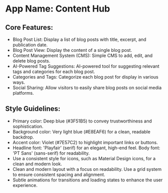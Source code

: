 # **App Name**: Content Hub

## Core Features:

- Blog Post List: Display a list of blog posts with title, excerpt, and publication date.
- Blog Post View: Display the content of a single blog post.
- Content Management System (CMS): Simple CMS to add, edit, and delete blog posts.
- AI-Powered Tag Suggestions: AI-powered tool for suggesting relevant tags and categories for each blog post.
- Categories and Tags: Categorize each blog post for display in various ways.
- Social Sharing: Allow visitors to easily share blog posts on social media platforms.

## Style Guidelines:

- Primary color: Deep blue (#3F51B5) to convey trustworthiness and sophistication.
- Background color: Very light blue (#E8EAF6) for a clean, readable backdrop.
- Accent color: Violet (#7E57C2) to highlight important links or buttons.
- Headline font: 'Playfair' (serif) for an elegant, high-end feel. Body font: 'PT Sans' (sans-serif) for readability.
- Use a consistent style for icons, such as Material Design icons, for a clean and modern look.
- Clean and modern layout with a focus on readability. Use a grid system to ensure consistent spacing and alignment.
- Subtle animations for transitions and loading states to enhance the user experience.